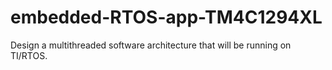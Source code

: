 # embedded-RTOS-app-TM4C1294XL
Design a multithreaded software architecture that will be running on TI/RTOS. 
